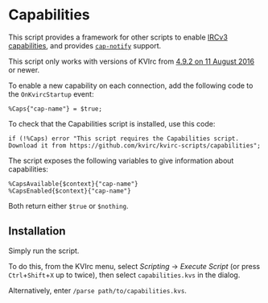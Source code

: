 Capabilities
============

This script provides a framework for other scripts to enable [IRCv3 capabilities](https://ircv3.net/irc/#capability-negotiation), and provides [`cap-notify`](https://ircv3.net/specs/extensions/cap-notify-3.2.html) support.

This script only works with versions of KVIrc from [4.9.2 on 11 August 2016](https://github.com/kvirc/KVIrc/tree/e8024a8de2e0fab94479be137763b41aeb5d2f23) or newer.

To enable a new capability on each connection, add the following code to the `OnKvircStartup` event:
```
%Caps{"cap-name"} = $true;
```

To check that the Capabilities script is installed, use this code:
```
if (!%Caps) error "This script requires the Capabilities script. Download it from https://github.com/kvirc/kvirc-scripts/capabilities";
```

The script exposes the following variables to give information about capabilities:
```
%CapsAvailable{$context}{"cap-name"}
%CapsEnabled{$context}{"cap-name"}
```
Both return either `$true` or `$nothing`.

Installation
------------

Simply run the script.

To do this, from the KVIrc menu, select *Scripting* → *Execute Script* (or press `Ctrl`+`Shift`+`X` up to twice), then select `capabilities.kvs` in the dialog.

Alternatively, enter `/parse path/to/capabilities.kvs`.
